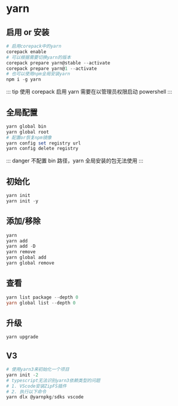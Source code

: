 # yarn

## 启用 or 安装

```powershell
# 启用corepack中的yarn
corepack enable
# 可以根据需要切换yarn的版本
corepack prepare yarn@stable --activate
corepack prepare yarn@1 --activate
# 也可以使用npm全局安装yarn
npm i -g yarn
```

::: tip
使用 corepack 启用 yarn 需要在以管理员权限启动 powershell
:::

## 全局配置

```powershell
yarn global bin
yarn global root
# 配置or恢复npm镜像
yarn config set registry url
yarn config delete registry
```

::: danger
不配置 bin 路径，yarn 全局安装的包无法使用
:::

## 初始化

```powershell
yarn init
yarn init -y
```

## 添加/移除

```powershell
yarn
yarn add
yarn add -D
yarn remove
yarn global add
yarn global remove
```

## 查看

```powershell
yarn list package --depth 0
yarn global list --depth 0
```

## 升级

```powershell
yarn upgrade
```

## V3

```powershell
# 使用yarn3来初始化一个项目
yarn init -2
# typescript无法识别yarn3依赖类型的问题
# 1. VScode安装ZipFS插件
# 2. 执行以下命令
yarn dlx @yarnpkg/sdks vscode
```

